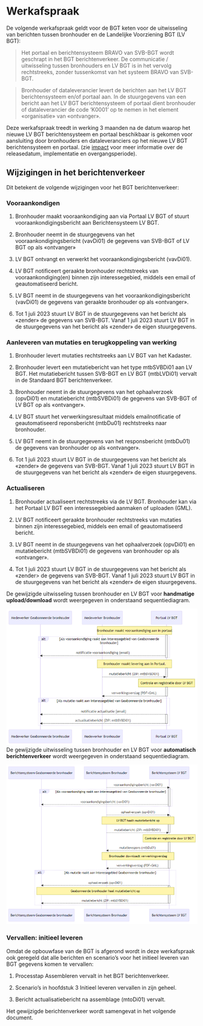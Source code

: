 # Werkafspraak

De volgende werkafspraak geldt voor de BGT keten voor de uitwisseling van
berichten tussen bronhouder en de Landelijke Voorziening BGT (LV BGT):

>   Het portaal en berichtensysteem BRAVO van SVB-BGT wordt geschrapt in het BGT
>   berichtenverkeer. De communicatie / uitwisseling tussen bronhouders en LV
>   BGT is in het vervolg rechtstreeks, zonder tussenkomst van het systeem BRAVO
>   van SVB-BGT.

>   Bronhouder of dataleverancier levert de berichten aan het LV BGT
>   berichtensysteem en/of portaal aan. In de stuurgegevens van een bericht aan
>   het LV BGT berichtensysteem of portaal dient bronhouder of dataleverancier
>   de code ‘K0001’ op te nemen in het element «organisatie» van «ontvanger».

Deze werkafspraak treedt in werking 3 maanden na de datum waarop het nieuwe LV
BGT berichtensysteem en portaal beschikbaar is gekomen voor aansluiting door
bronhouders en dataleveranciers op het nieuwe LV BGT berichtensysteem en
portaal. (zie [impact](#impact) voor meer informatie over de releasedatum,
implementatie en overgangsperiode).

## Wijzigingen in het berichtenverkeer

Dit betekent de volgende wijzigingen voor het BGT berichtenverkeer:

### Vooraankondigen

1.  Bronhouder maakt vooraankondiging aan via Portaal LV BGT of stuurt
    vooraankondigingsbericht aan Berichtensysteem LV BGT.

2.  Bronhouder neemt in de stuurgegevens van het vooraankondigingsbericht
    (vavDi01) de gegevens van SVB-BGT of LV BGT op als «ontvanger»

3.  LV BGT ontvangt en verwerkt het vooraankondigingsbericht (vavDi01).

4.  LV BGT notificeert geraakte bronhouder rechtstreeks van vooraankondiging(en)
    binnen zijn interessegebied, middels een email of geautomatiseerd bericht.

5.  LV BGT neemt in de stuurgegevens van het vooraankondigingsbericht (vavDi01)
    de gegevens van geraakte bronhouder op als «ontvanger».

6.  Tot 1 juli 2023 stuurt LV BGT in de stuurgegevens van het bericht als
    «zender» de gegevens van SVB-BGT. Vanaf 1 juli 2023 stuurt LV BGT in de
    stuurgegevens van het bericht als «zender» de eigen stuurgegevens.

### Aanleveren van mutaties en terugkoppeling van werking

1.  Bronhouder levert mutaties rechtstreeks aan LV BGT van het Kadaster.

2.  Bronhouder levert een mutatiebericht van het type mtbSVBDi01 aan LV BGT. Het
    mutatiebericht tussen SVB-BGT en LV BGT (mtbLVDi01) vervalt in de Standaard
    BGT berichtenverkeer.

3.  Bronhouder neemt in de stuurgegevens van het ophaalverzoek (opvDi01) en
    mutatiebericht (mtbSVBDi01) de gegevens van SVB-BGT of LV BGT op als
    «ontvanger».

4.  LV BGT stuurt het verwerkingsresultaat middels emailnotificatie of
    geautomatiseerd reponsbericht (mtbDu01) rechtstreeks naar bronhouder.

5.  LV BGT neemt in de stuurgegevens van het responsbericht (mtbDu01) de
    gegevens van bronhouder op als «ontvanger».

6.  Tot 1 juli 2023 stuurt LV BGT in de stuurgegevens van het bericht als
    «zender» de gegevens van SVB-BGT. Vanaf 1 juli 2023 stuurt LV BGT in de
    stuurgegevens van het bericht als «zender» de eigen stuurgegevens.

### Actualiseren

1.  Bronhouder actualiseert rechtstreeks via de LV BGT. Bronhouder kan via het
    Portaal LV BGT een interessegebied aanmaken of uploaden (GML).

2.  LV BGT notificeert geraakte bronhouder rechtstreeks van mutaties binnen zijn
    interessegebied, middels een email of geautomatiseerd bericht.

3.  LV BGT neemt in de stuurgegevens van het ophaalverzoek (opvDi01) en
    mutatiebericht (mtbSVBDi01) de gegevens van bronhouder op als «ontvanger».

4.  Tot 1 juli 2023 stuurt LV BGT in de stuurgegevens van het bericht als
    «zender&gt; de gegevens van SVB-BGT. Vanaf 1 juli 2023 stuurt LV BGT in de
    stuurgegevens van het bericht als «zender» de eigen stuurgegevens.

De gewijzigde uitwisseling tussen bronhouder en LV BGT voor **handmatige
upload/download** wordt weergegeven in onderstaand sequentiediagram.

![](media/a052494ad6b12e21e873d13cb4867a66.png)De gewijzigde uitwisseling tussen
bronhouder en LV BGT voor **automatisch berichtenverkeer** wordt weergegeven in
onderstaand sequentiediagram.

![](media/8adcd138fdda36462f93532fcfd03706.png)

### Vervallen: initieel leveren

Omdat de opbouwfase van de BGT is afgerond wordt in deze werkafspraak ook
geregeld dat alle berichten en scenario’s voor het initieel leveren van BGT
gegevens komen te vervallen:

1.  Processtap Assembleren vervalt in het BGT berichtenverkeer.

2.  Scenario’s in hoofdstuk 3 Initieel leveren vervallen in zijn geheel.

3.  Bericht actualisatiebericht na assemblage (mtoDi01) vervalt.

Het gewijzigde berichtenverkeer wordt samengevat in het volgende document.
